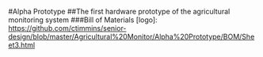 #Alpha Prototype
##The first hardware prototype of the agricultural monitoring system
###Bill of Materials
[logo]: https://github.com/ctimmins/senior-design/blob/master/Agricultural%20Monitor/Alpha%20Prototype/BOM/Sheet3.html